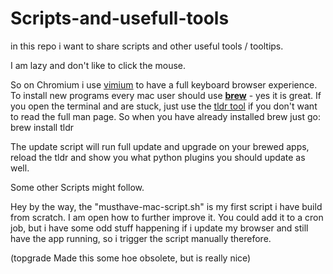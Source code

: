 # Scripts-and-usefull-tools
in this repo i want to share scripts and other useful tools / tooltips.

I am lazy and don't like to click the mouse.

So on Chromium i use [vimium]( https://chrome.google.com/webstore/detail/vimium/dbepggeogbaibhgnhhndojpepiihcmeb ) to have a full keyboard browser experience.
To install new programs every mac user should use [**brew**](https://brew.sh/) - yes it is great.
If you open the terminal and are stuck, just use the [tldr tool](https://tldr.sh/) if you don't want to read the full man page. So when you have already installed brew just go: brew install tldr

The update script will run full update and upgrade on your brewed apps, reload the tldr and show you what python plugins you should update as well.

Some other Scripts might follow.

Hey by the way, the "musthave-mac-script.sh" is my first script i have build from scratch. I am open how to further improve it.
You could add it to a cron job, but i have some odd stuff happening if i update my browser and still have the app running, so i trigger the script manually therefore.

(topgrade Made this some hoe obsolete, but is really nice)
